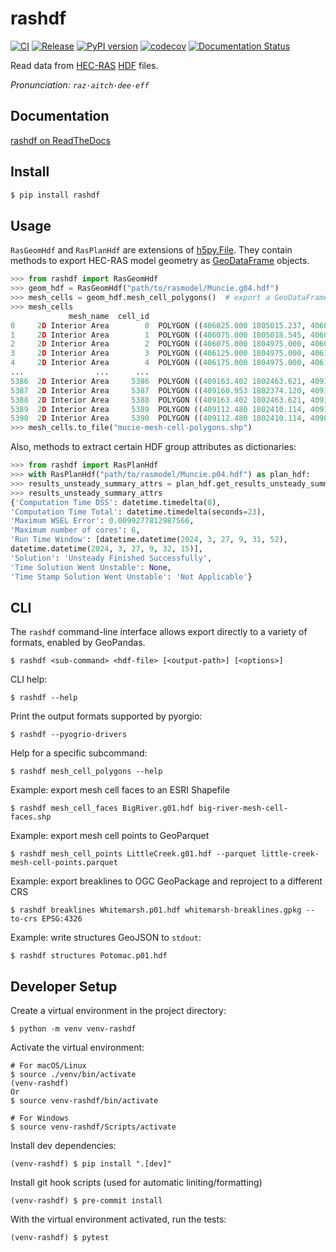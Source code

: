 # rashdf
[![CI](https://github.com/fema-ffrd/rashdf/actions/workflows/continuous-integration.yml/badge.svg?branch=main)](https://github.com/fema-ffrd/rashdf/actions/workflows/continuous-integration.yml)
[![Release](https://github.com/fema-ffrd/rashdf/actions/workflows/release.yml/badge.svg)](https://github.com/fema-ffrd/rashdf/actions/workflows/release.yml)
[![PyPI version](https://badge.fury.io/py/rashdf.svg)](https://badge.fury.io/py/rashdf)
[![codecov](https://codecov.io/gh/fema-ffrd/rashdf/graph/badge.svg?token=CTIIONEHV1)](https://codecov.io/gh/fema-ffrd/rashdf)
[![Documentation Status](https://readthedocs.org/projects/rashdf/badge/?version=latest)](https://rashdf.readthedocs.io/en/latest/?badge=latest)

Read data from [HEC-RAS](https://www.hec.usace.army.mil/software/hec-ras/) [HDF](https://github.com/HDFGroup/hdf5) files.

*Pronunciation: `raz·aitch·dee·eff`*

## Documentation
[rashdf on ReadTheDocs](http://rashdf.readthedocs.io/)

## Install
```bash
$ pip install rashdf
```

## Usage
`RasGeomHdf` and `RasPlanHdf` are extensions of
[h5py.File](https://docs.h5py.org/en/stable/high/file.html#h5py.File). They contain
methods to export HEC-RAS model geometry as
[GeoDataFrame](https://geopandas.org/en/stable/docs/reference/geodataframe.html)
objects.
```python
>>> from rashdf import RasGeomHdf
>>> geom_hdf = RasGeomHdf("path/to/rasmodel/Muncie.g04.hdf")
>>> mesh_cells = geom_hdf.mesh_cell_polygons()  # export a GeoDataFrame
>>> mesh_cells
             mesh_name  cell_id                                           geometry
0     2D Interior Area        0  POLYGON ((406025.000 1805015.237, 406025.000 1...
1     2D Interior Area        1  POLYGON ((406075.000 1805018.545, 406075.000 1...
2     2D Interior Area        2  POLYGON ((406075.000 1804975.000, 406075.000 1...
3     2D Interior Area        3  POLYGON ((406125.000 1804975.000, 406125.000 1...
4     2D Interior Area        4  POLYGON ((406175.000 1804975.000, 406175.000 1...
...                ...      ...                                                ...
5386  2D Interior Area     5386  POLYGON ((409163.402 1802463.621, 409175.000 1...
5387  2D Interior Area     5387  POLYGON ((409160.953 1802374.120, 409125.000 1...
5388  2D Interior Area     5388  POLYGON ((409163.402 1802463.621, 409161.906 1...
5389  2D Interior Area     5389  POLYGON ((409112.480 1802410.114, 409112.046 1...
5390  2D Interior Area     5390  POLYGON ((409112.480 1802410.114, 409063.039 1...
>>> mesh_cells.to_file("mucie-mesh-cell-polygons.shp")
```

Also, methods to extract certain HDF group attributes as dictionaries:
```python
>>> from rashdf import RasPlanHdf
>>> with RasPlanHdf("path/to/rasmodel/Muncie.p04.hdf") as plan_hdf:
>>> results_unsteady_summary_attrs = plan_hdf.get_results_unsteady_summary_attrs()
>>> results_unsteady_summary_attrs
{'Computation Time DSS': datetime.timedelta(0),
'Computation Time Total': datetime.timedelta(seconds=23),
'Maximum WSEL Error': 0.0099277812987566,
'Maximum number of cores': 6,
'Run Time Window': [datetime.datetime(2024, 3, 27, 9, 31, 52),
datetime.datetime(2024, 3, 27, 9, 32, 15)],
'Solution': 'Unsteady Finished Successfully',
'Time Solution Went Unstable': None,
'Time Stamp Solution Went Unstable': 'Not Applicable'}
```

## CLI
The `rashdf` command-line interface allows export directly to a variety of formats, enabled
by GeoPandas.
```
$ rashdf <sub-command> <hdf-file> [<output-path>] [<options>]
```

CLI help:
```
$ rashdf --help
```

Print the output formats supported by pyorgio:
```
$ rashdf --pyogrio-drivers
```

Help for a specific subcommand:
```
$ rashdf mesh_cell_polygons --help
```

Example: export mesh cell faces to an ESRI Shapefile
```
$ rashdf mesh_cell_faces BigRiver.g01.hdf big-river-mesh-cell-faces.shp
```

Example: export mesh cell points to GeoParquet
```
$ rashdf mesh_cell_points LittleCreek.g01.hdf --parquet little-creek-mesh-cell-points.parquet
```

Example: export breaklines to OGC GeoPackage and reproject to a different CRS
```
$ rashdf breaklines Whitemarsh.p01.hdf whitemarsh-breaklines.gpkg --to-crs EPSG:4326
```

Example: write structures GeoJSON to `stdout`:
```
$ rashdf structures Potomac.p01.hdf
```

## Developer Setup
Create a virtual environment in the project directory:
```
$ python -m venv venv-rashdf
```

Activate the virtual environment:
```
# For macOS/Linux
$ source ./venv/bin/activate
(venv-rashdf)
Or
$ source venv-rashdf/bin/activate

# For Windows
$ source venv-rashdf/Scripts/activate
```

Install dev dependencies:
```
(venv-rashdf) $ pip install ".[dev]"
```

Install git hook scripts (used for automatic liniting/formatting)
```
(venv-rashdf) $ pre-commit install
```

With the virtual environment activated, run the tests:
```
(venv-rashdf) $ pytest
```


